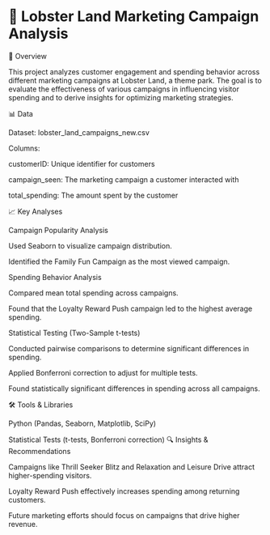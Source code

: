 # 🦞 Lobster Land Marketing Campaign Analysis

📌 Overview

This project analyzes customer engagement and spending behavior across different marketing campaigns at Lobster Land, a theme park. The goal is to evaluate the effectiveness of various campaigns in influencing visitor spending and to derive insights for optimizing marketing strategies.

📊 Data

Dataset: lobster_land_campaigns_new.csv

Columns:

customerID: Unique identifier for customers

campaign_seen: The marketing campaign a customer interacted with

total_spending: The amount spent by the customer

📈 Key Analyses

Campaign Popularity Analysis

Used Seaborn to visualize campaign distribution.

Identified the Family Fun Campaign as the most viewed campaign.

Spending Behavior Analysis

Compared mean total spending across campaigns.

Found that the Loyalty Reward Push campaign led to the highest average spending.

Statistical Testing (Two-Sample t-tests)

Conducted pairwise comparisons to determine significant differences in spending.

Applied Bonferroni correction to adjust for multiple tests.

Found statistically significant differences in spending across all campaigns.

🛠️ Tools & Libraries

Python (Pandas, Seaborn, Matplotlib, SciPy)

Statistical Tests (t-tests, Bonferroni correction)
🔍 Insights & Recommendations

Campaigns like Thrill Seeker Blitz and Relaxation and Leisure Drive attract higher-spending visitors.

Loyalty Reward Push effectively increases spending among returning customers.

Future marketing efforts should focus on campaigns that drive higher revenue.
